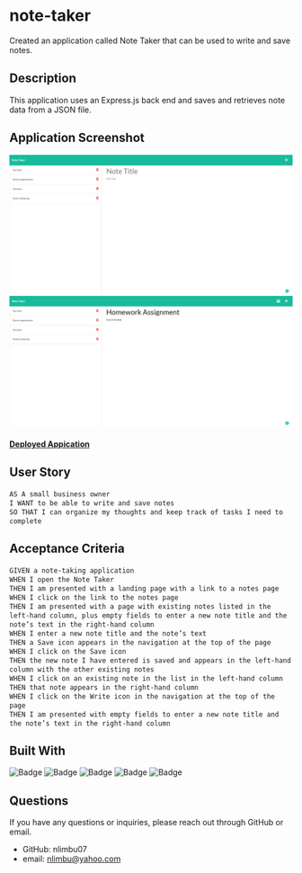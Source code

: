 # note-taker

Created an application called Note Taker that can be used to write and save notes.

## Description

This application uses an Express.js back end and saves and retrieves note data from a JSON file.

## Application Screenshot

![application screenshot](./Develop/images/Image2.png)
![application screenshot](./Develop/images/image1.png)

#### [Deployed Appication](https://github.com/nlimbu07/note-taker)

## User Story

```
AS A small business owner
I WANT to be able to write and save notes
SO THAT I can organize my thoughts and keep track of tasks I need to complete
```

## Acceptance Criteria

```
GIVEN a note-taking application
WHEN I open the Note Taker
THEN I am presented with a landing page with a link to a notes page
WHEN I click on the link to the notes page
THEN I am presented with a page with existing notes listed in the left-hand column, plus empty fields to enter a new note title and the note’s text in the right-hand column
WHEN I enter a new note title and the note’s text
THEN a Save icon appears in the navigation at the top of the page
WHEN I click on the Save icon
THEN the new note I have entered is saved and appears in the left-hand column with the other existing notes
WHEN I click on an existing note in the list in the left-hand column
THEN that note appears in the right-hand column
WHEN I click on the Write icon in the navigation at the top of the page
THEN I am presented with empty fields to enter a new note title and the note’s text in the right-hand column
```

## Built With

![Badge](https://img.shields.io/badge/-VS%20Code-brightgreen)
![Badge](https://img.shields.io/badge/-npm%208.1.0-blue)
![Badge](https://img.shields.io/badge/-JavaScript-yellowgreen)
![Badge](https://img.shields.io/badge/-npm%20'inquirer'-success)
![Badge](https://img.shields.io/badge/-expess.js-red)

## Questions

If you have any questions or inquiries, please reach out through GitHub or email.

- GitHub: nlimbu07
- email: nlimbu@yahoo.com
